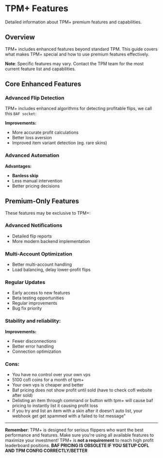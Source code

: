 # TPM+ Features

Detailed information about TPM+ premium features and capabilities.

## Overview

TPM+ includes enhanced features beyond standard TPM. This guide covers what makes TPM+ special and how to use premium features effectively.

**Note**: Specific features may vary. Contact the TPM team for the most current feature list and capabilities.

## Core Enhanced Features

### Advanced Flip Detection

TPM+ includes enhanced algorithms for detecting profitable flips, we call
this `BAF socket`:

**Improvements:**
- More accurate profit calculations
- Better loss aversion
- Improved item variant detection (eg. rare skins)

### Advanced Automation

**Advantages:**
- **Banless skip**
- Less manual intervention
- Better pricing decisions

## Premium-Only Features

These features may be exclusive to TPM+:

### Advanced Notifications

- Detailed flip reports
- More modern backend implementation

### Multi-Account Optimization

- Better multi-account handling
- Load balancing, delay lower-profit flips

### Regular Updates

- Early access to new features
- Beta testing opportunities
- Regular improvements
- Bug fix priority

### Stability and reliability:

**Improvements:**
- Fewer disconnections
- Better error handling
- Connection optimization

### Cons:
- You have no control over your own vps
- 5100 cofl coins for a month of tpm+
- Your own vps is cheaper and better
- Baf pricing does not show profit until sold (have to check cofl website after sold)
- Delisting an item through command or button with tpm+ will cause baf pricing to instantly list it causing profit loss
- If you try and list an item with a skin after it doesn’t auto list, your webhook get get spammed with a failed to list message"

---

**Remember**: TPM+ is designed for serious flippers who want the best performance and features. Make sure you're using all available features to maximize your investment! 
TPM+ is **not a requirement** to reach high profit leaderboard positions.
**BAF PRICING IS OBSOLETE IF YOU SETUP COFL AND TPM CONFIG CORRECTLY/BETTER**
